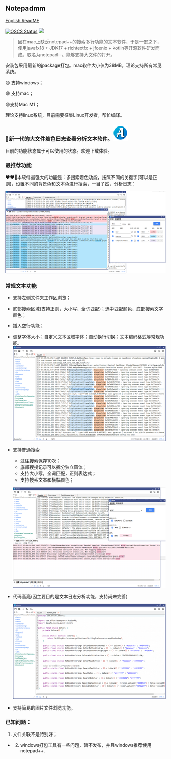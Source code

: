 ## Notepadmm  
[English ReadME](https://github.com/jzlhll/Notepadmm/blob/main/readme_en.md)

[![OSCS Status](https://www.oscs1024.com/platform/badge/jzlhll/Notepadmm.svg?size=small)](https://www.oscs1024.com/project/jzlhll/Notepadmm?ref=badge_small) ![](https://img.shields.io/badge/platform-windows64%7Cmac%7CmacM1-orange)

> 因在mac上缺乏notepad++的搜索多行功能的文本软件，于是一怒之下，使用javafx18 + JDK17 + richtextfx + jfoenix + kotlin等开源软件研发而成。取名为notepad--。能够支持大文件的打开。

安装包采用最新的jpackage打包。mac软件大小仅为38MB。理论支持所有常见系统。

:smile: 支持windows；

:smile: 支持mac；

:smile:支持Mac M1；

理论支持linux系统，目前需要征集Linux开发者，帮忙编译。

### :revolving_hearts:新一代的大文件着色日志查看分析文本软件。<img src="icons/icon.png" width="48">

目前的功能状态属于可以使用的状态。欢迎下载体验。

### 最推荐功能
:heart::heart::muscle:本软件最强大的功能是：多搜索着色功能，按照不同的关键字(可以是正则)，设置不同的背景色和文本色进行搜索，一目了然，分析日志：

![](previews/advance_search.png)


### 常规文本功能
* 支持左侧文件夹工作区浏览；

* 底部搜索区域(支持正则，大小写，全词匹配)；选中匹配颜色，底部搜索文字颜色； 

* 插入空行功能；

* 调整字体大小；自定义文本区域字体；自动换行切换；文本编码格式等常规功能。
![](previews/normal.png)

* 支持普通搜索

  * 过往搜索保存10次；
  * 底部搜搜记录可以拆分独立窗体；
  * 支持大小写，全词匹配，正则表达式；
  * 支持搜索文本和横幅颜色；

  ![](previews/normal_search.png)


* 代码高亮(因主要目的是文本日志分析功能，支持尚未完善)

  ![](previews/colors.png)

* 支持简易的图片文件浏览功能。

### 已知问题：
1. 文件关联不是特别好；
* 2. windows打包工具有一些问题，暂不发布，并且windows推荐使用notepad++.
